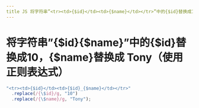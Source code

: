 ```yaml
---
title JS 将字符串”<tr><td>{$id}</td><td>{$name}</td></tr>”中的{$id}替换成10，{$name}替换成Tony（使⽤正则表达式）
---
```


# 将字符串”<tr><td>{$id}</td><td>{$name}</td></tr>”中的{$id}替换成10，{$name}替换成 Tony（使⽤正则表达式）

```js
"<tr><td>{$id}</td><td>{$id}_{$name}</td></tr>"
  .replace(/{\$id}/g, "10")
  .replace(/{\$name}/g, "Tony");
```
